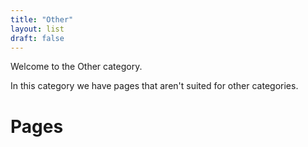 ```yaml
---
title: "Other"
layout: list
draft: false
---
```


Welcome to the Other category.

In this category we have pages that aren't suited for other categories.

# Pages
